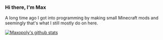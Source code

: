 ### Hi there, I'm Max 

A long time ago I got into programming by making small Minecraft mods and seemingly that's what I still mostly do on here.

[![Maxopoly's github stats](https://github-readme-stats.vercel.app/api?username=maxopoly&count_private=true&show_icons=true&theme=tokyonight&include_all_commits=true)](https://github.com/anuraghazra/github-readme-stats)

<!--
**Maxopoly/Maxopoly** is a ✨ _special_ ✨ repository because its `README.md` (this file) appears on your GitHub profile.

Here are some ideas to get you started:

- 🔭 I’m currently working on ...
- 🌱 I’m currently learning ...
- 👯 I’m looking to collaborate on ...
- 🤔 I’m looking for help with ...
- 💬 Ask me about ...
- 📫 How to reach me: ...
- 😄 Pronouns: ...
- ⚡ Fun fact: ...
-->
